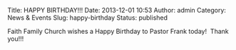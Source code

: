 Title: HAPPY BIRTHDAY!!!
Date: 2013-12-01 10:53
Author: admin
Category: News &amp; Events
Slug: happy-birthday
Status: published

Faith Family Church wishes a Happy Birthday to Pastor Frank today!
 Thank you!!!
